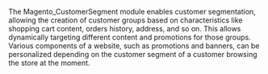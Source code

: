 The Magento_CustomerSegment module enables customer segmentation, allowing the creation of customer groups based on characteristics like shopping cart content, orders history, address, and so on.
This allows dynamically targeting different content and promotions for those groups. Various components of a website, such as promotions and banners, can be personalized depending on the customer segment of a customer browsing the store at the moment.
